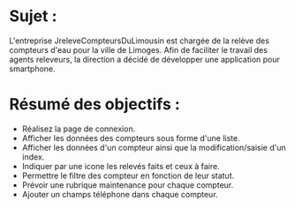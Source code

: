 # Sujet :
L'entreprise JreleveCompteursDuLimousin est chargée de la relève des compteurs d'eau pour la ville de Limoges. Afin de faciliter le travail des agents releveurs, la direction a décidé de développer une application pour smartphone.

# Résumé des objectifs :
- Réalisez la page de connexion.
- Afficher les données des compteurs sous forme d'une liste.
- Afficher les données d'un compteur ainsi que la modification/saisie d'un index.
- Indiquer par une icone les relevés faits et ceux à faire.
- Permettre le filtre des compteur en fonction de leur statut.
- Prévoir une rubrique maintenance pour chaque compteur.
- Ajouter un champs téléphone dans chaque compteur.

